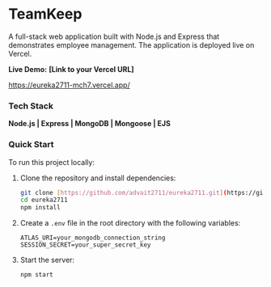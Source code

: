 # TeamKeep

A full-stack web application built with Node.js and Express that demonstrates employee management. The application is deployed live on Vercel.

**Live Demo:** **[Link to your Vercel URL]**

https://eureka2711-mch7.vercel.app/

### Tech Stack

**Node.js | Express | MongoDB | Mongoose | EJS**



### Quick Start

To run this project locally:

1.  Clone the repository and install dependencies:
    ```sh
    git clone [https://github.com/advait2711/eureka2711.git](https://github.com/advait2711/eureka2711.git)
    cd eureka2711
    npm install
    ```

2.  Create a `.env` file in the root directory with the following variables:
    ```
    ATLAS_URI=your_mongodb_connection_string
    SESSION_SECRET=your_super_secret_key
    ```

3.  Start the server:
    ```sh
    npm start
    ```